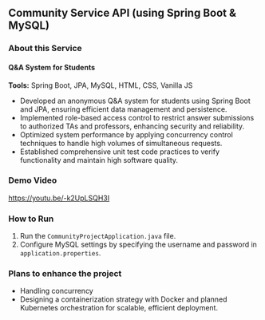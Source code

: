 ## Community Service API (using Spring Boot & MySQL)  

### About this Service  
#### Q&A System for Students  
**Tools:** Spring Boot, JPA, MySQL, HTML, CSS, Vanilla JS  

- Developed an anonymous Q&A system for students using Spring Boot and JPA, ensuring efficient data management and persistence.  
- Implemented role-based access control to restrict answer submissions to authorized TAs and professors, enhancing security and reliability.  
- Optimized system performance by applying concurrency control techniques to handle high volumes of simultaneous requests.  
- Established comprehensive unit test code practices to verify functionality and maintain high software quality.   

### Demo Video   
https://youtu.be/-k2UpLSQH3I   


### How to Run  
1. Run the `CommunityProjectApplication.java` file.  
2. Configure MySQL settings by specifying the username and password in `application.properties`.  

### Plans to enhance the project  
- Handling concurrency
- Designing a containerization strategy with Docker and planned Kubernetes orchestration for scalable, efficient deployment. 
